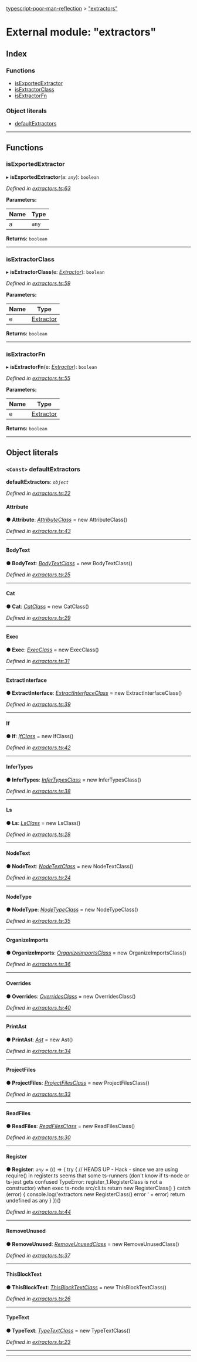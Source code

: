 [typescript-poor-man-reflection](../README.md) > ["extractors"](../modules/_extractors_.md)

# External module: "extractors"

## Index

### Functions

* [isExportedExtractor](_extractors_.md#isexportedextractor)
* [isExtractorClass](_extractors_.md#isextractorclass)
* [isExtractorFn](_extractors_.md#isextractorfn)

### Object literals

* [defaultExtractors](_extractors_.md#defaultextractors)

---

## Functions

<a id="isexportedextractor"></a>

###  isExportedExtractor

▸ **isExportedExtractor**(a: *`any`*): `boolean`

*Defined in [extractors.ts:63](https://github.com/cancerberoSgx/typescript-poor-man-reflection/blob/2c758c1/src/extractors.ts#L63)*

**Parameters:**

| Name | Type |
| ------ | ------ |
| a | `any` |

**Returns:** `boolean`

___
<a id="isextractorclass"></a>

###  isExtractorClass

▸ **isExtractorClass**(e: *[Extractor](_types_.md#extractor)*): `boolean`

*Defined in [extractors.ts:59](https://github.com/cancerberoSgx/typescript-poor-man-reflection/blob/2c758c1/src/extractors.ts#L59)*

**Parameters:**

| Name | Type |
| ------ | ------ |
| e | [Extractor](_types_.md#extractor) |

**Returns:** `boolean`

___
<a id="isextractorfn"></a>

###  isExtractorFn

▸ **isExtractorFn**(e: *[Extractor](_types_.md#extractor)*): `boolean`

*Defined in [extractors.ts:55](https://github.com/cancerberoSgx/typescript-poor-man-reflection/blob/2c758c1/src/extractors.ts#L55)*

**Parameters:**

| Name | Type |
| ------ | ------ |
| e | [Extractor](_types_.md#extractor) |

**Returns:** `boolean`

___

## Object literals

<a id="defaultextractors"></a>

### `<Const>` defaultExtractors

**defaultExtractors**: *`object`*

*Defined in [extractors.ts:22](https://github.com/cancerberoSgx/typescript-poor-man-reflection/blob/2c758c1/src/extractors.ts#L22)*

<a id="defaultextractors.attribute"></a>

####  Attribute

**● Attribute**: *[AttributeClass](../classes/_extractors_core_attribute_.attributeclass.md)* =  new AttributeClass()

*Defined in [extractors.ts:43](https://github.com/cancerberoSgx/typescript-poor-man-reflection/blob/2c758c1/src/extractors.ts#L43)*

___
<a id="defaultextractors.bodytext"></a>

####  BodyText

**● BodyText**: *[BodyTextClass](../classes/_extractors_basic_bodytext_.bodytextclass.md)* =  new BodyTextClass()

*Defined in [extractors.ts:25](https://github.com/cancerberoSgx/typescript-poor-man-reflection/blob/2c758c1/src/extractors.ts#L25)*

___
<a id="defaultextractors.cat"></a>

####  Cat

**● Cat**: *[CatClass](../classes/_extractors_fs_cat_.catclass.md)* =  new CatClass()

*Defined in [extractors.ts:29](https://github.com/cancerberoSgx/typescript-poor-man-reflection/blob/2c758c1/src/extractors.ts#L29)*

___
<a id="defaultextractors.exec"></a>

####  Exec

**● Exec**: *[ExecClass](../classes/_extractors_fs_exec_.execclass.md)* =  new ExecClass()

*Defined in [extractors.ts:31](https://github.com/cancerberoSgx/typescript-poor-man-reflection/blob/2c758c1/src/extractors.ts#L31)*

___
<a id="defaultextractors.extractinterface"></a>

####  ExtractInterface

**● ExtractInterface**: *[ExtractInterfaceClass](../classes/_extractors_source_extractinterface_.extractinterfaceclass.md)* =  new ExtractInterfaceClass()

*Defined in [extractors.ts:39](https://github.com/cancerberoSgx/typescript-poor-man-reflection/blob/2c758c1/src/extractors.ts#L39)*

___
<a id="defaultextractors.if"></a>

####  If

**● If**: *[IfClass](../classes/_extractors_core_if_.ifclass.md)* =  new IfClass()

*Defined in [extractors.ts:42](https://github.com/cancerberoSgx/typescript-poor-man-reflection/blob/2c758c1/src/extractors.ts#L42)*

___
<a id="defaultextractors.infertypes"></a>

####  InferTypes

**● InferTypes**: *[InferTypesClass](../classes/_extractors_source_infertypes_.infertypesclass.md)* =  new InferTypesClass()

*Defined in [extractors.ts:38](https://github.com/cancerberoSgx/typescript-poor-man-reflection/blob/2c758c1/src/extractors.ts#L38)*

___
<a id="defaultextractors.ls"></a>

####  Ls

**● Ls**: *[LsClass](../classes/_extractors_fs_ls_.lsclass.md)* =  new LsClass()

*Defined in [extractors.ts:28](https://github.com/cancerberoSgx/typescript-poor-man-reflection/blob/2c758c1/src/extractors.ts#L28)*

___
<a id="defaultextractors.nodetext"></a>

####  NodeText

**● NodeText**: *[NodeTextClass](../classes/_extractors_basic_nodetext_.nodetextclass.md)* =  new NodeTextClass()

*Defined in [extractors.ts:24](https://github.com/cancerberoSgx/typescript-poor-man-reflection/blob/2c758c1/src/extractors.ts#L24)*

___
<a id="defaultextractors.nodetype"></a>

####  NodeType

**● NodeType**: *[NodeTypeClass](../classes/_extractors_source_nodetype_.nodetypeclass.md)* =  new NodeTypeClass()

*Defined in [extractors.ts:35](https://github.com/cancerberoSgx/typescript-poor-man-reflection/blob/2c758c1/src/extractors.ts#L35)*

___
<a id="defaultextractors.organizeimports"></a>

####  OrganizeImports

**● OrganizeImports**: *[OrganizeImportsClass](../classes/_extractors_source_organizeimports_.organizeimportsclass.md)* =  new OrganizeImportsClass()

*Defined in [extractors.ts:36](https://github.com/cancerberoSgx/typescript-poor-man-reflection/blob/2c758c1/src/extractors.ts#L36)*

___
<a id="defaultextractors.overrides"></a>

####  Overrides

**● Overrides**: *[OverridesClass](../classes/_extractors_source_overrides_.overridesclass.md)* =  new OverridesClass()

*Defined in [extractors.ts:40](https://github.com/cancerberoSgx/typescript-poor-man-reflection/blob/2c758c1/src/extractors.ts#L40)*

___
<a id="defaultextractors.printast"></a>

####  PrintAst

**● PrintAst**: *[Ast](../classes/_extractors_source_printast_.ast.md)* =  new Ast()

*Defined in [extractors.ts:34](https://github.com/cancerberoSgx/typescript-poor-man-reflection/blob/2c758c1/src/extractors.ts#L34)*

___
<a id="defaultextractors.projectfiles"></a>

####  ProjectFiles

**● ProjectFiles**: *[ProjectFilesClass](../classes/_extractors_fs_projectfiles_.projectfilesclass.md)* =  new ProjectFilesClass()

*Defined in [extractors.ts:33](https://github.com/cancerberoSgx/typescript-poor-man-reflection/blob/2c758c1/src/extractors.ts#L33)*

___
<a id="defaultextractors.readfiles"></a>

####  ReadFiles

**● ReadFiles**: *[ReadFilesClass](../classes/_extractors_fs_readfiles_.readfilesclass.md)* =  new ReadFilesClass()

*Defined in [extractors.ts:30](https://github.com/cancerberoSgx/typescript-poor-man-reflection/blob/2c758c1/src/extractors.ts#L30)*

___
<a id="defaultextractors.register"></a>

####  Register

**● Register**: *`any`* =  (() => {
    try {
      // HEADS UP - Hack - since we are using require() in register.ts seems that some ts-runners (don't know if ts-node or ts-jest gets confused TypeError: register_1.RegisterClass is not a constructor) when exec ts-node src/cli.ts
      return new RegisterClass()
    } catch (error) {
      console.log('extractors new RegisterClass() error ' + error)
      return undefined as any
    }
  })()

*Defined in [extractors.ts:44](https://github.com/cancerberoSgx/typescript-poor-man-reflection/blob/2c758c1/src/extractors.ts#L44)*

___
<a id="defaultextractors.removeunused"></a>

####  RemoveUnused

**● RemoveUnused**: *[RemoveUnusedClass](../classes/_extractors_source_removeunused_.removeunusedclass.md)* =  new RemoveUnusedClass()

*Defined in [extractors.ts:37](https://github.com/cancerberoSgx/typescript-poor-man-reflection/blob/2c758c1/src/extractors.ts#L37)*

___
<a id="defaultextractors.thisblocktext"></a>

####  ThisBlockText

**● ThisBlockText**: *[ThisBlockTextClass](../classes/_extractors_basic_thisblocktext_.thisblocktextclass.md)* =  new ThisBlockTextClass()

*Defined in [extractors.ts:26](https://github.com/cancerberoSgx/typescript-poor-man-reflection/blob/2c758c1/src/extractors.ts#L26)*

___
<a id="defaultextractors.typetext"></a>

####  TypeText

**● TypeText**: *[TypeTextClass](../classes/_extractors_basic_typetext_.typetextclass.md)* =  new TypeTextClass()

*Defined in [extractors.ts:23](https://github.com/cancerberoSgx/typescript-poor-man-reflection/blob/2c758c1/src/extractors.ts#L23)*

___

___


